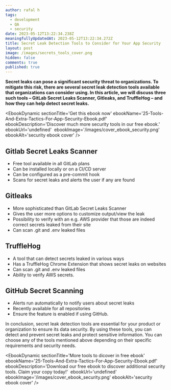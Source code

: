 ```yaml
---
author: rafal h
tags:
  - development
  - QA
  - security
date: 2023-05-12T13:22:34.238Z
meaningfullyUpdatedAt: 2023-05-12T13:22:34.272Z
title: Secret Leak Detection Tools to Consider for Your App Security
layout: post
image: /images/secrets_tools_cover.png
hidden: false
comments: true
published: true
---
```

**Secret leaks can pose a significant security threat to organizations. To mitigate this risk, there are several secret leak detection tools available that organizations can consider using. In this article, we will discuss three such tools – GitLab Secret Leaks Scanner, Gitleaks, and TruffleHog – and how they can help detect secret leaks.**

<EbookDynamic sectionTitle='Get this ebook now' ebookName='25-Tools-And-Extra-Tactics-For-App-Security-Ebook.pdf' ebookDescription='Discover much more security tools in our free ebook.'  ebookUrl='undefined'  ebookImage='/images/cover_ebook_security.png' ebookAlt='security ebook cover' />

## Gitlab Secret Leaks Scanner

* Free tool available in all GitLab plans
* Can be installed locally or on a CI/CD server
* Can be configured as a pre-commit hook
* Scans for secret leaks and alerts the user if any are found

## Gitleaks

* More sophisticated than GitLab Secret Leaks Scanner
* Gives the user more options to customize output/view the leak
* Possibility to verify with an e.g. AWS provider that those are indeed correct secrets leaked from their site
* Can scan .git and .env leaked files

## TruffleHog

* A tool that can detect secrets leaked in various ways
* Has a TruffleHog Chrome Extension that shows secret leaks on websites
* Can scan .git and .env leaked files
* Ability to verify AWS secrets.

## GitHub Secret Scanning

* Alerts run automatically to notify users about secret leaks
* Recently available for all repositories
* Ensure the feature is enabled if using GitHub.

In conclusion, secret leak detection tools are essential for your product or organization to ensure its data security. By using these tools, you can detect and prevent secret leaks and protect sensitive information. You can choose any of the tools mentioned above depending on their specific requirements and security needs.

<EbookDynamic sectionTitle='More tools to dicover in free ebook' ebookName='25-Tools-And-Extra-Tactics-For-App-Security-Ebook.pdf' ebookDescription='Download our free ebook to discover additional security tools. Claim your copy today!'  ebookUrl='undefined'  ebookImage='/images/cover_ebook_security.png' ebookAlt='security ebook cover' />